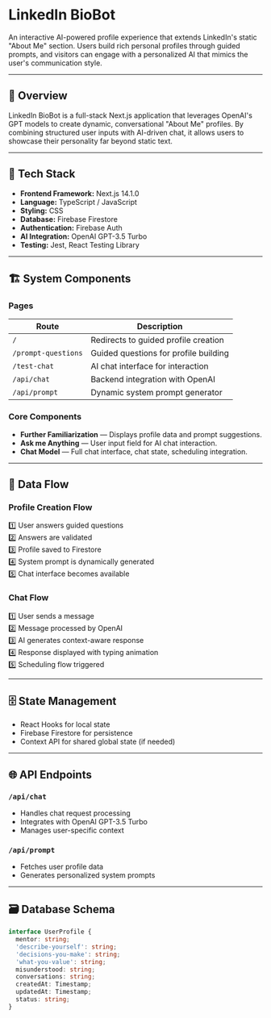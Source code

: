 # LinkedIn BioBot

An interactive AI-powered profile experience that extends LinkedIn's static "About Me" section. Users build rich personal profiles through guided prompts, and visitors can engage with a personalized AI that mimics the user's communication style.

---

## 🚀 Overview

LinkedIn BioBot is a full-stack Next.js application that leverages OpenAI's GPT models to create dynamic, conversational "About Me" profiles. By combining structured user inputs with AI-driven chat, it allows users to showcase their personality far beyond static text.

---

## 🧰 Tech Stack

- **Frontend Framework:** Next.js 14.1.0
- **Language:** TypeScript / JavaScript
- **Styling:** CSS
- **Database:** Firebase Firestore
- **Authentication:** Firebase Auth
- **AI Integration:** OpenAI GPT-3.5 Turbo
- **Testing:** Jest, React Testing Library

---

## 🏗️ System Components

### Pages

| Route              | Description |
|--------------------|-------------|
| `/`                | Redirects to guided profile creation |
| `/prompt-questions`| Guided questions for profile building |
| `/test-chat`       | AI chat interface for interaction |
| `/api/chat`        | Backend integration with OpenAI |
| `/api/prompt`      | Dynamic system prompt generator |

### Core Components

- **Further Familiarization** — Displays profile data and prompt suggestions.
- **Ask me Anything** — User input field for AI chat interaction.
- **Chat Model** — Full chat interface, chat state, scheduling integration.

---

## 🔄 Data Flow

### Profile Creation Flow

1️⃣ User answers guided questions  
2️⃣ Answers are validated  
3️⃣ Profile saved to Firestore  
4️⃣ System prompt is dynamically generated  
5️⃣ Chat interface becomes available

### Chat Flow

1️⃣ User sends a message  
2️⃣ Message processed by OpenAI  
3️⃣ AI generates context-aware response  
4️⃣ Response displayed with typing animation  
5️⃣ Scheduling flow triggered

---

## 🗄️ State Management

- React Hooks for local state
- Firebase Firestore for persistence
- Context API for shared global state (if needed)

---

## 🌐 API Endpoints

### `/api/chat`
- Handles chat request processing
- Integrates with OpenAI GPT-3.5 Turbo
- Manages user-specific context

### `/api/prompt`
- Fetches user profile data
- Generates personalized system prompts

---

## 🗃️ Database Schema

```typescript
interface UserProfile {
  mentor: string;
  'describe-yourself': string;
  'decisions-you-make': string;
  'what-you-value': string;
  misunderstood: string;
  conversations: string;
  createdAt: Timestamp;
  updatedAt: Timestamp;
  status: string;
}
